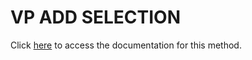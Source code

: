 <!---->
# VP ADD SELECTION

Click [here](https://developer.4d.com/docs/ViewPro/method-list#vp-add-selection) to access the documentation for this method.

